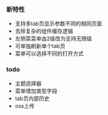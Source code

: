 ### 新特性
- 支持多tab页显示参数不同的相同页面
- 去除复杂的组件缓存逻辑
- 左侧菜菜单由2级改为支持无限级
- 可单独刷新单个tab页
- 菜单可以选择不同的打开方式


### todo
- 主题选择器
- 菜单增加类型字段
- tab页内部历史
- oss上传